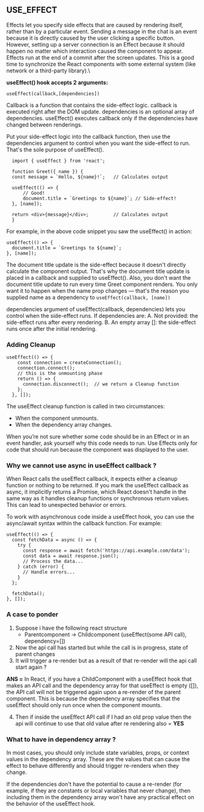 ## USE_EFFECT
Effects let you specify side effects that are caused by rendering itself, rather than by a particular event.
Sending a message in the chat is an event because it is directly caused by the user clicking a specific button.
However, setting up a server connection is an Effect because it should happen no matter which interaction
caused the component to appear. Effects run at the end of a commit after the screen updates. This is
a good time to synchronize the React components with some external system (like network or a third-party library).\

**useEffect() hook accepts 2 arguments:**

`useEffect(callback,[dependencies])` 

Callback is a function that contains the side-effect logic. callback is executed right after the DOM update.
dependencies is an optional array of dependencies. useEffect() executes callback only if the dependencies have
changed between renderings.

Put your side-effect logic into the callback function, then use the dependencies argument to control when
you want the side-effect to run. That's the sole purpose of useEffect().
```
  import { useEffect } from 'react';

  function Greet({ name }) {
  const message = `Hello, ${name}!`;   // Calculates output

  useEffect(() => {
      // Good!
      document.title = `Greetings to ${name}`; // Side-effect!
  }, [name]);

  return <div>{message}</div>;         // Calculates output
  }
```
For example, in the above code snippet you saw the useEffect() in action:
```
useEffect(() => {
  document.title = `Greetings to ${name}`;
}, [name]);
```
The document title update is the side-effect because it doesn't directly calculate the component
output. That's why the document title update is placed in a callback and supplied to useEffect().
Also, you don't want the document title update to run every time Greet component renders. You only
want it to happen when the name prop changes — that's the reason you supplied name as a dependency
to `useEffect(callback, [name])`

dependencies argument of useEffect(callback, dependencies) lets you control when the side-effect runs.
If dependencies are:
A. Not provided: the side-effect runs after every rendering.
B. An empty array []: the side-effect runs once after the initial rendering.

### Adding Cleanup
```
useEffect(() => {
    const connection = createConnection();
    connection.connect();
    // this is the unmounting phase
    return () => {
      connection.disconnect();  // we return a Cleanup function
    };
  }, []);
```
The useEffect cleanup function is called in two circumstances:
- When the component unmounts.
- When the dependency array changes.

When you’re not sure whether some code should be in an Effect or in an event handler, ask yourself why this
code needs to run. Use Effects only for code that should run because the component was displayed to the user. 


### Why we cannot use async in useEffect callback ?

When React calls the useEffect callback, it expects either a cleanup function or nothing to be returned.
If you mark the useEffect callback as async, it implicitly returns a Promise, which React doesn't handle
in the same way as it handles cleanup functions or synchronous return values. This can lead to unexpected 
behavior or errors.

To work with asynchronous code inside a useEffect hook, you can use the async/await syntax within the callback function.
For example:
```
useEffect(() => {
  const fetchData = async () => {
    try {
      const response = await fetch('https://api.example.com/data');
      const data = await response.json();
      // Process the data...
    } catch (error) {
      // Handle errors...
    }
  };

  fetchData();
}, []);
```

### A case to ponder
1. Suppose i have the following react structure
    - Parentcomponent -> Childcomponent (useEffect(some API call), dependency=[])
2. Now the api call has started but while the call is in progress, state of parent changes 
3. It will trigger a re-render but as a result of that re-render will the api call start again ?

**ANS =** In React, if you have a ChildComponent with a useEffect hook that makes an API call and the dependency array for that useEffect is empty ([]), the API call will not be triggered again upon a re-render of the parent component. This is because the dependency array specifies that the useEffect should only run once when the component mounts.

4. Then if inside the useEffect API call if I had an old prop value then the api will continue to use that old value after re rendering also = **YES**

### What to have in dependency array ?
In most cases, you should only include state variables, props, or context values in the dependency array. These are the values that can cause the effect to behave differently and should trigger re-renders when they change.

If the dependencies don't have the potential to cause a re-render (for example, if they are constants or local variables that never change), then including them in the dependency array won't have any practical effect on the behavior of the useEffect hook.